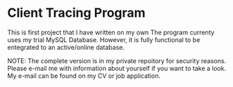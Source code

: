 # Client Tracing Program
This is first project that I have written on my own
The program currenty uses my trial MySQL Database. However, it is fully functional to be entegrated to an active/online database.

NOTE: The complete version is in my private repoitory for security reasons. Please e-mail me with information about yourself if you want to take a look. My e-mail can be found on my CV or job application.
